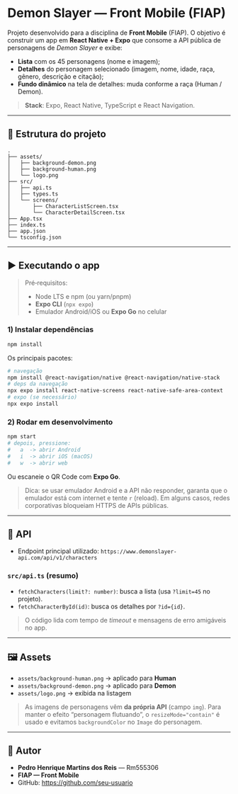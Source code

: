 # Demon Slayer — Front Mobile (FIAP)

Projeto desenvolvido para a disciplina de **Front Mobile** (FIAP).
O objetivo é construir um app em **React Native + Expo** que consome a API pública de personagens de *Demon Slayer* e exibe:

- **Lista** com os 45 personagens (nome e imagem);
- **Detalhes** do personagem selecionado (imagem, nome, idade, raça, gênero, descrição e citação);
- **Fundo dinâmico** na tela de detalhes: muda conforme a raça (Human / Demon).

> **Stack**: Expo, React Native, TypeScript e React Navigation.

---

## 🧱 Estrutura do projeto

```
.
├── assets/
│   ├── background-demon.png
│   ├── background-human.png
│   └── logo.png
├── src/
│   ├── api.ts
│   ├── types.ts
│   └── screens/
│       ├── CharacterListScreen.tsx
│       └── CharacterDetailScreen.tsx
├── App.tsx
├── index.ts
├── app.json
└── tsconfig.json
```

---

## ▶️ Executando o app

> Pré‑requisitos:
> - Node LTS e npm (ou yarn/pnpm)
> - **Expo CLI** (`npx expo`)
> - Emulador Android/iOS ou **Expo Go** no celular

### 1) Instalar dependências
```bash
npm install
```

Os principais pacotes:
```bash
# navegação
npm install @react-navigation/native @react-navigation/native-stack
# deps da navegação
npx expo install react-native-screens react-native-safe-area-context
# expo (se necessário)
npx expo install
```

### 2) Rodar em desenvolvimento
```bash
npm start
# depois, pressione:
#   a  -> abrir Android
#   i  -> abrir iOS (macOS)
#   w  -> abrir web
```

Ou escaneie o QR Code com **Expo Go**.

> Dica: se usar emulador Android e a API não responder, garanta que o emulador está com internet e tente `r` (reload). Em alguns casos, redes corporativas bloqueiam HTTPS de APIs públicas.

---

## 🔌 API

- Endpoint principal utilizado:
  `https://www.demonslayer-api.com/api/v1/characters`

### `src/api.ts` (resumo)
- `fetchCharacters(limit?: number)`: busca a lista (usa `?limit=45` no projeto).
- `fetchCharacterById(id)`: busca os detalhes por `?id={id}`.

> O código lida com tempo de *timeout* e mensagens de erro amigáveis no app.

---

## 🖼️ Assets

- `assets/background-human.png` → aplicado para **Human**
- `assets/background-demon.png` → aplicado para **Demon**
- `assets/logo.png` → exibida na listagem

> As imagens de personagens vêm **da própria API** (campo `img`). Para manter o efeito “personagem flutuando”, o `resizeMode="contain"` é usado e evitamos `backgroundColor` no `Image` do personagem.

---



## 👤 Autor

- **Pedro Henrique Martins dos Reis** — Rm555306 
- **FIAP — Front Mobile**
- GitHub: https://github.com/seu-usuario
